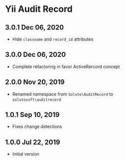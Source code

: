 Yii Audit Record
================

3.0.1 Dec 06, 2020
------------------

- Hide `classname` and `record_id` attributes

3.0.0 Dec 06, 2020
------------------

- Complete refactoring in favor ActiveRercord concept

2.0.0 Nov 20, 2019
------------------

- Renamed namespace from `Soluto\AuditRecord` to `solutosoft\auditrecord`

1.0.1 Sep 10, 2019
------------------

- Fixes change detections

1.0.0 Jul 22, 2019
------------------

- Initial version
